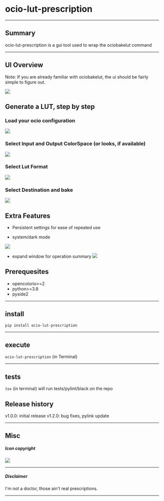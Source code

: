 # ocio-lut-prescription

---

## Summary
ocio-lut-prescription is a gui tool used to wrap the ociobakelut command

---

## UI Overview

Note: If you are already familiar with ociobakelut, the ui should be fairly simple to figure out.

![](docs/full_ui.png)

## Generate a LUT, step by step
### Load your ocio configuration
![](docs/set_config.png)

### Select Input and Output ColorSpace (or looks, if available)
![](docs/set_in_out.png)

### Select Lut Format
![](docs/set_format.png)

### Select Destination and bake
![](docs/set_bake.png)

## Extra Features
- Persistent settings for ease of repeated use

- system/dark mode

![](docs/set_dark_style.png)

- expand window for operation summary
![](docs/expand_prescription_info.png)


## Prerequesites
- opencolorio>=2
- python>=3.8
- pyside2

---

## install
`pip install ocio-lut-prescription`




---

## execute
`ocio-lut-prescription` (in Terminal)

---

## tests
`tox` (in terminal) will run tests/pylint/black on the repo

## Release history

v1.0.0: initial release
v1.2.0: bug fixes, pylink update

---
## Misc

##### Icon copyright

![](docs/prescription.png)


---

##### Disclaimer

I'm not a doctor, those ain't real prescriptions.

---
